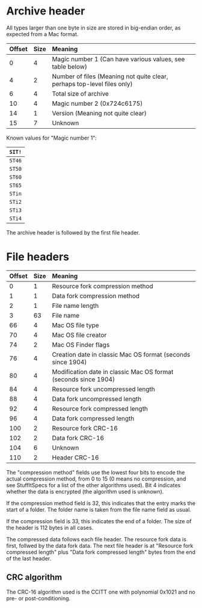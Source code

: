# Archive header #

All types larger than one byte in size are stored in big-endian order, as expected from a Mac format.

| **Offset** | **Size** | **Meaning** |
|:-----------|:---------|:------------|
| 0          | 4        | Magic number 1 (Can have various values, see table below) |
| 4          | 2        | Number of files (Meaning not quite clear, perhaps top-level files only) |
| 6          | 4        | Total size of archive |
| 10         | 4        | Magic number 2 (0x724c6175) |
| 14         | 1        | Version (Meaning not quite clear) |
| 15         | 7        | Unknown     |

Known values for "Magic number 1":

| `SIT!` |
|:-------|
| `ST46` |
| `ST50` |
| `ST60` |
| `ST65` |
| `STin` |
| `STi2` |
| `STi3` |
| `STi4` |

The archive header is followed by the first file header.

# File headers #

| **Offset** | **Size** | **Meaning** |
|:-----------|:---------|:------------|
| 0          | 1        | Resource fork compression method |
| 1          | 1        | Data fork compression method |
| 2          | 1        | File name length |
| 3          | 63       | File name   |
| 66         | 4        | Mac OS file type |
| 70         | 4        | Mac OS file creator |
| 74         | 2        | Mac OS Finder flags |
| 76         | 4        | Creation date in classic Mac OS format (seconds since 1904) |
| 80         | 4        | Modification date in classic Mac OS format (seconds since 1904) |
| 84         | 4        | Resource fork uncompressed length |
| 88         | 4        | Data fork uncompressed length |
| 92         | 4        | Resource fork compressed length |
| 96         | 4        | Data fork compressed length |
| 100        | 2        | Resource fork CRC-16 |
| 102        | 2        | Data fork CRC-16 |
| 104        | 6        | Unknown     |
| 110        | 2        | Header CRC-16 |

The "compression method" fields use the lowest four bits to encode the actual compression method, from 0 to 15 (0 means no compression, and see StuffItSpecs for a list of the other algorithms used). Bit 4 indicates whether the data is encrypted (the algorithm used is unknown).

If the compression method field is 32, this indicates that the entry marks the start of a folder. The folder name is taken from the file name field as usual.

If the compression field is 33, this indicates the end of a folder. The size of the header is 112 bytes in all cases.

The compressed data follows each file header. The resource fork data is first, follwed by the data fork data. The next file header is at "Resource fork compressed length" plus "Data fork compressed length" bytes from the end of the last header.

## CRC algorithm ##

The CRC-16 algorithm used is the CCITT one with polynomial 0x1021 and no pre- or post-conditioning.
